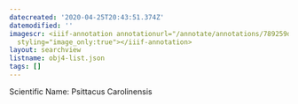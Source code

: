 ```yaml
---
datecreated: '2020-04-25T20:43:51.374Z'
datemodified: ''
imagescr: <iiif-annotation annotationurl="/annotate/annotations/789259de-8735-11ea-a509-5254008afee6.json"
  styling="image_only:true"></iiif-annotation>
layout: searchview
listname: obj4-list.json
tags: []
---
```

Scientific Name: Psittacus Carolinensis